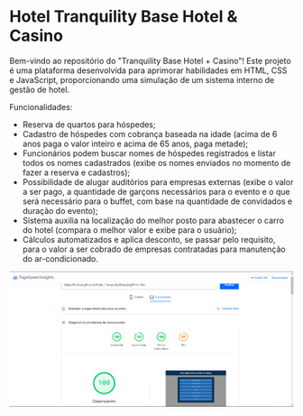 # Hotel Tranquility Base Hotel & Casino

Bem-vindo ao repositório do "Tranquility Base Hotel + Casino"! Este projeto é uma plataforma desenvolvida para aprimorar habilidades em HTML, CSS e JavaScript, proporcionando uma simulação de um sistema interno de gestão de hotel.

Funcionalidades:

- Reserva de quartos para hóspedes;
- Cadastro de hóspedes com cobrança baseada na idade (acima de 6 anos paga o valor inteiro e acima de 65 anos, paga metade);
- Funcionários podem buscar nomes de hóspedes registrados e listar todos os nomes cadastrados (exibe os nomes enviados no momento de fazer a reserva e cadastros);
- Possibilidade de alugar auditórios para empresas externas (exibe o valor a ser pago, a quantidade de garçons necessários para o evento e o que será necessário para o buffet, com base na quantidade de convidados e duração do evento);
- Sistema auxilia na localização do melhor posto para abastecer o carro do hotel (compara o melhor valor e exibe para o usuário);
- Cálculos automatizados e aplica desconto, se passar pelo requisito, para o valor a ser cobrado de empresas contratadas para manutenção do ar-condicionado.

<img src="teste.png" alt="Teste de desempenho do site" title="PageSpeed">
